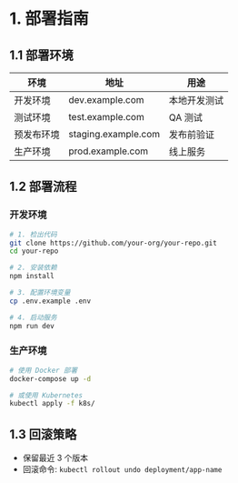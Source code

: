 # 1. 部署指南

## 1.1 部署环境

| 环境 | 地址 | 用途 |
| --- | --- | --- |
| 开发环境 | dev.example.com | 本地开发测试 |
| 测试环境 | test.example.com | QA 测试 |
| 预发布环境 | staging.example.com | 发布前验证 |
| 生产环境 | prod.example.com | 线上服务 |

## 1.2 部署流程

### 开发环境
```bash
# 1. 检出代码
git clone https://github.com/your-org/your-repo.git
cd your-repo

# 2. 安装依赖
npm install

# 3. 配置环境变量
cp .env.example .env

# 4. 启动服务
npm run dev
```

### 生产环境
```bash
# 使用 Docker 部署
docker-compose up -d

# 或使用 Kubernetes
kubectl apply -f k8s/
```

## 1.3 回滚策略

- 保留最近 3 个版本
- 回滚命令: `kubectl rollout undo deployment/app-name`
